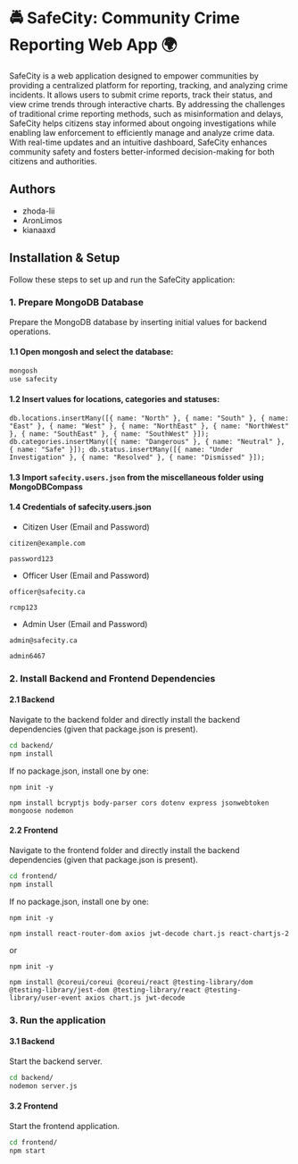 # 🚔 SafeCity: Community Crime Reporting Web App 🌍

SafeCity is a web application designed to empower communities by providing a centralized platform for reporting, tracking, and analyzing crime incidents. It allows users to submit crime reports, track their status, and view crime trends through interactive charts. By addressing the challenges of traditional crime reporting methods, such as misinformation and delays, SafeCity helps citizens stay informed about ongoing investigations while enabling law enforcement to efficiently manage and analyze crime data. With real-time updates and an intuitive dashboard, SafeCity enhances community safety and fosters better-informed decision-making for both citizens and authorities.

## Authors

- zhoda-lii
- AronLimos
- kianaaxd

## Installation & Setup

Follow these steps to set up and run the SafeCity application:

### 1. Prepare MongoDB Database

Prepare the MongoDB database by inserting initial values for backend operations.

#### 1.1 Open **mongosh** and select the database:

```bash
mongosh
use safecity
```

#### 1.2 Insert values for locations, categories and statuses:

```
db.locations.insertMany([{ name: "North" }, { name: "South" }, { name: "East" }, { name: "West" }, { name: "NorthEast" }, { name: "NorthWest" }, { name: "SouthEast" }, { name: "SouthWest" }]); db.categories.insertMany([{ name: "Dangerous" }, { name: "Neutral" }, { name: "Safe" }]); db.status.insertMany([{ name: "Under Investigation" }, { name: "Resolved" }, { name: "Dismissed" }]);
```

#### 1.3 Import `safecity.users.json` from the miscellaneous folder using MongoDBCompass  

#### 1.4 Credentials of safecity.users.json

- Citizen User (Email and Password)

```
citizen@example.com
```
```
password123
```

- Officer User (Email and Password)

```
officer@safecity.ca
```
```
rcmp123
```

- Admin User (Email and Password)

```
admin@safecity.ca
```
```
admin6467
```


### 2. Install Backend and Frontend Dependencies

#### 2.1 Backend
Navigate to the backend folder and directly install the backend dependencies (given that package.json is present).

```bash
cd backend/
npm install
```

If no package.json, install one by one:

```
npm init -y
```
```
npm install bcryptjs body-parser cors dotenv express jsonwebtoken mongoose nodemon
```

#### 2.2 Frontend
Navigate to the frontend folder and directly install the backend dependencies (given that package.json is present).

```bash
cd frontend/
npm install
```

If no package.json, install one by one:

```
npm init -y
```
```
npm install react-router-dom axios jwt-decode chart.js react-chartjs-2
```
or
```
npm init -y
```
```
npm install @coreui/coreui @coreui/react @testing-library/dom @testing-library/jest-dom @testing-library/react @testing-library/user-event axios chart.js jwt-decode
```

### 3. Run the application

#### 3.1 Backend
Start the backend server.

```bash
cd backend/
nodemon server.js
```

#### 3.2 Frontend
Start the frontend application.

```bash
cd frontend/
npm start
```